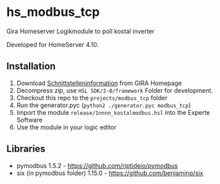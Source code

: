 # hs_modbus_tcp
Gira Homeserver Logikmodule to poll kostal inverter

Developed for HomeServer 4.10. 

## Installation

1. Download [Schnittstelleninformation](http://www.hs-help.net/hshelp/gira/other_documentation/Schnittstelleninformationen.zip) from GIRA Homepage
2. Decompress zip, use `HSL SDK/2-0/framework` Folder for development.
3. Checkout this repo to the `projects/modbus_tcp` folder
4. Run the generator.pyc (`python2 ./generator.pyc modbus_tcp`)
5. Import the module `release/1nnnn_kostalmodbus.hsl` into the Experte Software
6. Use the module in your logic editor
 
## Libraries

* pymodbus 1.5.2 - https://github.com/riptideio/pymodbus 
* six (in pymodbus folder) 1.15.0 - https://github.com/benjaminp/six

